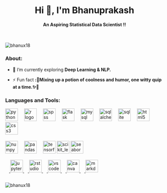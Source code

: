 <h1 align="center">Hi 👋, I'm Bhanuprakash</h1>
<h4 align="center">An Aspiring Statistical Data Scientist !!</h4>
<br>
<p align="left"> <img src="https://komarev.com/ghpvc/?username=bhanux18&label=Profile%20views&color=0e75b6&style=flat" alt="bhanux18" /> </p>

<h3 align="left">About:</h3>

- 🌱 I’m currently exploring **Deep Learning & NLP.**

- ⚡ Fun fact **:🧪Mixing up a potion of coolness and humor, one witty quip at a time.✨🕺**
<!---
<h3 align="left">Connect with me:</h3>
<p align="left">
<a href="https://linkedin.com/in/bhanux18" target="blank"><img align="center" src="https://github.com/Bhanux18/Bhanux18/blob/main/icons8-linkedin-logo-40.svg" alt="bhanux18"  height="30" width="40"/></a>
<a href="https://kaggle.com/bhanux18" target="blank"><img align="center" src="https://github.com/Bhanux18/Bhanux18/blob/main/icons8-kaggle.svg" alt="bhanux18" height="30" width="40" /></a>
<a href="https://www.hackerrank.com/bhanux18" target="blank"><img align="center" src="https://github.com/Bhanux18/Bhanux18/blob/main/icons8-hackerrank.svg" alt="bhanux18" height="30" width="40" /></a>
</p>
-->
<h3 align="left">Languages and Tools:</h3>
<div align="left">
  <img src="https://cdn.jsdelivr.net/gh/devicons/devicon/icons/python/python-original.svg" height="40" alt="python logo"  />
  <img width="12" />
  <img src="https://cdn.jsdelivr.net/gh/devicons/devicon/icons/r/r-original.svg" height="40" alt="r logo"  />
  <img width="12" />
  <img src="https://cdn.jsdelivr.net/gh/devicons/devicon/icons/spss/spss-original.svg" height="40" alt="spss logo"  />
  <img width="12" />
  <img src="https://skillicons.dev/icons?i=flask" height="40" alt="flask logo"  />
  <img width="12" />
  <img src="https://cdn.jsdelivr.net/gh/devicons/devicon/icons/mysql/mysql-original.svg" height="40" alt="mysql logo"  />
  <img width="12" />
  <img src="https://cdn.jsdelivr.net/gh/devicons/devicon/icons/sqlalchemy/sqlalchemy-original.svg" height="40" alt="sqlalchemy logo"  />
  <img width="12" />
  <img src="https://cdn.jsdelivr.net/gh/devicons/devicon/icons/sqlite/sqlite-original.svg" height="40" alt="sqlite logo"  />
  <img width="12" />
  <img src="https://cdn.jsdelivr.net/gh/devicons/devicon/icons/html5/html5-original.svg" height="40" alt="html5 logo"  />
  <img width="12" />
  <img src="https://cdn.jsdelivr.net/gh/devicons/devicon/icons/css3/css3-original.svg" height="40" alt="css3 logo"  />
  <img width="12" /><br><br>
  <img src="https://cdn.jsdelivr.net/gh/devicons/devicon/icons/numpy/numpy-original.svg" height="40" alt="numpy logo"  />
  <img width="12" />
  <img src="https://cdn.jsdelivr.net/gh/devicons/devicon/icons/pandas/pandas-original.svg" height="40" alt="pandas logo"  />
  <img width="12" />
  <img src="https://cdn.jsdelivr.net/gh/devicons/devicon/icons/tensorflow/tensorflow-original.svg" height="40" alt="tensorflow logo"  />
  <img src="https://upload.wikimedia.org/wikipedia/commons/0/05/Scikit_learn_logo_small.svg" alt="scikit_learn" width="40" height="40"/> </a> <a 
    href="https://seaborn.pydata.org/" target="_blank" rel="noreferrer">
  <img src="https://seaborn.pydata.org/_images/logo-mark-lightbg.svg" alt="seaborn" width="40" height="40"/> </a> <a href="https://www.sqlite.org/" target="_blank" 
    rel="noreferrer"><br><br>
  <img width="12" />
  <img src="https://cdn.jsdelivr.net/gh/devicons/devicon/icons/jupyter/jupyter-original.svg" height="40" alt="jupyter logo"  />
  <img width="12" />
  <img src="https://cdn.jsdelivr.net/gh/devicons/devicon/icons/rstudio/rstudio-original.svg" height="40" alt="rstudio logo"  />
  <img width="12" />
  <img src="https://cdn.jsdelivr.net/gh/devicons/devicon/icons/vscode/vscode-original.svg" height="40" alt="vscode logo"  />
  <img width="12" />
  <img src="https://cdn.simpleicons.org/canva/00C4CC" height="40" alt="canva logo"  />
  <img width="12" />
  <img src="https://skillicons.dev/icons?i=md" height="40" alt="markdown logo"  />
</div>


##

<p><img align="left" src="https://github-readme-stats.vercel.app/api/top-langs?username=bhanux18&show_icons=true&locale=en&layout=compact&theme=radical" alt="bhanux18" /></p>
<!--<p>&nbsp;<img align="center" src="https://github-readme-stats.vercel.app/api?username=bhanux18&show_icons=true&locale=en" alt="bhanux18" /></p>

<!-- <p><img align="center" src="https://github-readme-streak-stats.herokuapp.com/?user=bhanux18&" alt="bhanux18" /></p> >


###
